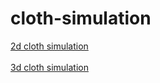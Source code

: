 # cloth-simulation
<a href = 'https://gdor-11.github.io/cloth-simulation/2d.html'>2d cloth simulation</a>
<br><br>
<a href = 'https://gdor-11.github.io/cloth-simulation/3d.html'>3d cloth simulation</a>

